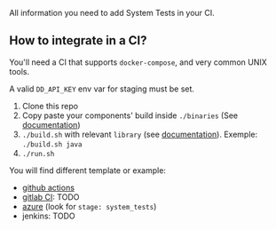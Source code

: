 All information you need to add System Tests in your CI.

## How to integrate in a CI?

You'll need a CI that supports `docker-compose`, and very common UNIX tools.

A valid `DD_API_KEY` env var for staging must be set. 

1. Clone this repo
2. Copy paste your components' build inside `./binaries` (See [documentation](./binaries.md))
3. `./build.sh` with relevant `library` (see [documentation](../execute/build.md)). Exemple: `./build.sh java`
4. `./run.sh`

You will find different template or example:

* [github actions](./github-actions.md)
* [gitlab CI](./gitlab-ci.md): TODO
* [azure](https://github.com/DataDog/dd-trace-dotnet/blob/master/.azure-pipelines/ultimate-pipeline.yml) (look for `stage: system_tests`)
* jenkins: TODO
